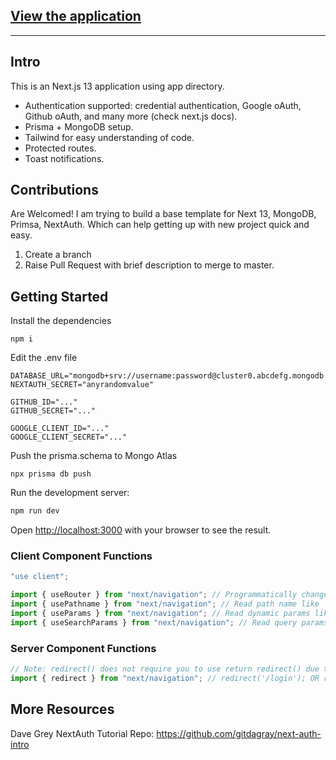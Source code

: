 ## [View the application](https://nextauth-iamshubhamjangle.vercel.app/)

<hr>

## Intro

This is an Next.js 13 application using app directory.

- Authentication supported: credential authentication, Google oAuth, Github oAuth, and many more (check next.js docs).
- Prisma + MongoDB setup.
- Tailwind for easy understanding of code.
- Protected routes.
- Toast notifications.

## Contributions

Are Welcomed!
I am trying to build a base template for Next 13, MongoDB, Primsa, NextAuth. Which can help getting up with new project quick and easy.

1. Create a branch
2. Raise Pull Request with brief description to merge to master.

## Getting Started

Install the dependencies

```
npm i
```

Edit the .env file

```
DATABASE_URL="mongodb+srv://username:password@cluster0.abcdefg.mongodb.net/test"
NEXTAUTH_SECRET="anyrandomvalue"

GITHUB_ID="..."
GITHUB_SECRET="..."

GOOGLE_CLIENT_ID="..."
GOOGLE_CLIENT_SECRET="..."
```

Push the prisma.schema to Mongo Atlas

```
npx prisma db push
```

Run the development server:

```bash
npm run dev
```

Open [http://localhost:3000](http://localhost:3000) with your browser to see the result.

### Client Component Functions

```js
"use client";

import { useRouter } from "next/navigation"; // Programmatically change routes inside Client Components.
import { usePathname } from "next/navigation"; // Read path name like '/blog/hello?v=2' => '/blog/hello'
import { useParams } from "next/navigation"; // Read dynamic params like /shop/[tag]/[item]
import { useSearchParams } from "next/navigation"; // Read query params `/dashboard?search=my-project`
```

### Server Component Functions

```js
// Note: redirect() does not require you to use return redirect() due to using the TypeScript never type.
import { redirect } from "next/navigation"; // redirect('/login'); OR redirect('notFound');
```

## More Resources
Dave Grey NextAuth Tutorial Repo: https://github.com/gitdagray/next-auth-intro

